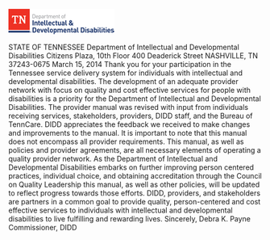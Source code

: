![Department of Intellectual and Developmental Disabilities](TN-DIDD_logo_50.png)

STATE OF TENNESSEE
Department of Intellectual and Developmental Disabilities
Citizens Plaza, 10th Floor
400 Deaderick Street
NASHVILLE, TN 37243-0675
March 15, 2014
Thank you for your participation in the Tennessee service delivery system for individuals with intellectual and developmental disabilities. The development of an adequate provider network with focus on quality and cost effective services for people with disabilities is a priority for the Department of Intellectual and Developmental Disabilities.
The provider manual was revised with input from individuals receiving services, stakeholders, providers, DIDD staff, and the Bureau of TennCare. DIDD appreciates the feedback we received to make changes and improvements to the manual.
It is important to note that this manual does not encompass all provider requirements. This manual, as well as policies and provider agreements, are all necessary elements of operating a quality provider network. As the Department of Intellectual and Developmental Disabilities embarks on further improving person centered practices, individual choice, and obtaining accreditation through the Council on Quality Leadership this manual, as well as other policies, will be updated to reflect progress towards those efforts.
DIDD, providers, and stakeholders are partners in a common goal to provide quality, person-centered and cost effective services to individuals with intellectual and developmental disabilities to live fulfilling and rewarding lives.
Sincerely,
Debra K. Payne
Commissioner, DIDD

